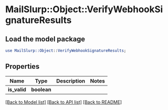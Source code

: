 # MailSlurp::Object::VerifyWebhookSignatureResults

## Load the model package
```perl
use MailSlurp::Object::VerifyWebhookSignatureResults;
```

## Properties
Name | Type | Description | Notes
------------ | ------------- | ------------- | -------------
**is_valid** | **boolean** |  | 

[[Back to Model list]](../README#documentation-for-models) [[Back to API list]](../README#documentation-for-api-endpoints) [[Back to README]](../README)


